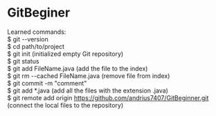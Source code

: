 # GitBeginer            
Learned commands:                                                       
$ git --version   
$ cd path/to/project  
$ git init  (initialized empty Git repository)          
$ git status    
$ git add FileName.java   (add the file to the index)     
$ git rm --cached FileName.java (remove file from index)  
$ git commit -m "comment"   
$ git add *.java (add all the files with the extension .java)   
$ git remote add origin https://github.com/andrius7407/GitBeginner.git (connect the local files to the repository)    


